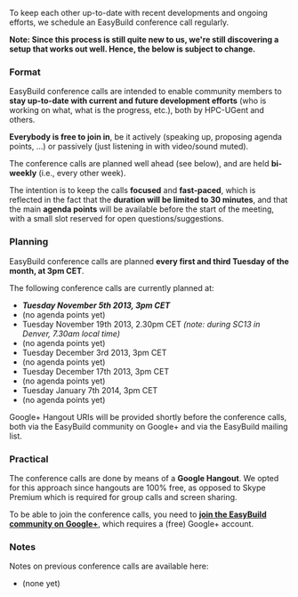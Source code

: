 To keep each other up-to-date with recent developments and ongoing efforts, we schedule an EasyBuild conference call regularly.

**Note: Since this process is still quite new to us, we're still discovering a setup that works out well. Hence, the below is subject to change.**

### Format

EasyBuild conference calls are intended to enable community members to **stay up-to-date with current and future development efforts** (who is working on what, what is the progress, etc.), both by HPC-UGent and others.

**Everybody is free to join in**, be it actively (speaking up, proposing agenda points, ...) or passively (just listening in with video/sound muted).

The conference calls are planned well ahead (see below), and are held **bi-weekly** (i.e., every other week).

The intention is to keep the calls **focused** and **fast-paced**, which is reflected in the fact that the **duration will be limited to 30 minutes**, and that the main **agenda points** will be available before the start of the meeting, with a small slot reserved for open questions/suggestions.

### Planning

EasyBuild conference calls are planned **every first and third Tuesday of the month, at 3pm CET**.

The following conference calls are currently planned at:
 * _**Tuesday November 5th 2013, 3pm CET**_
  * (no agenda points yet)
 * Tuesday November 19th 2013, 2.30pm CET _(note: during SC13 in Denver, 7.30am local time)_
  * (no agenda points yet)
 * Tuesday December 3rd 2013, 3pm CET
  * (no agenda points yet)
 * Tuesday December 17th 2013, 3pm CET
  * (no agenda points yet)
 * Tuesday January 7th 2014, 3pm CET
  * (no agenda points yet)

Google+ Hangout URIs will be provided shortly before the conference calls, both via the EasyBuild community on Google+ and via the EasyBuild mailing list.


### Practical

The conference calls are done by means of a **Google Hangout**. We opted for this approach since hangouts are 100% free, as opposed to Skype Premium which is required for group calls and screen sharing.

To be able to join the conference calls, you need to [**join the EasyBuild community on Google+**](https://plus.google.com/communities/103632287931200436158), which requires a (free) Google+ account.

### Notes

Notes on previous conference calls are available here:

 * (none yet)